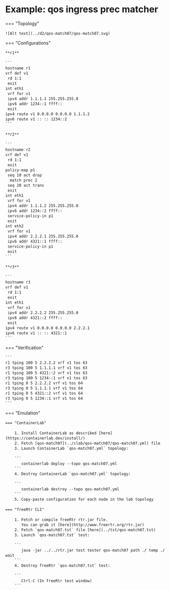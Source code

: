 # Example: qos ingress prec matcher

=== "Topology"

    ![Alt text](../d2/qos-match07/qos-match07.svg)

=== "Configurations"

    **r1**

    ```
    hostname r1
    vrf def v1
     rd 1:1
     exit
    int eth1
     vrf for v1
     ipv4 addr 1.1.1.1 255.255.255.0
     ipv6 addr 1234::1 ffff::
     exit
    ipv4 route v1 0.0.0.0 0.0.0.0 1.1.1.2
    ipv6 route v1 :: :: 1234::2
    ```

    **r2**

    ```
    hostname r2
    vrf def v1
     rd 1:1
     exit
    policy-map p1
     seq 10 act drop
      match prec 2
     seq 20 act trans
     exit
    int eth1
     vrf for v1
     ipv4 addr 1.1.1.2 255.255.255.0
     ipv6 addr 1234::2 ffff::
     service-policy-in p1
     exit
    int eth2
     vrf for v1
     ipv4 addr 2.2.2.1 255.255.255.0
     ipv6 addr 4321::1 ffff::
     service-policy-in p1
     exit
    ```

    **r3**

    ```
    hostname r3
    vrf def v1
     rd 1:1
     exit
    int eth1
     vrf for v1
     ipv4 addr 2.2.2.2 255.255.255.0
     ipv6 addr 4321::2 ffff::
     exit
    ipv4 route v1 0.0.0.0 0.0.0.0 2.2.2.1
    ipv6 route v1 :: :: 4321::1
    ```

=== "Verification"

    ```
    r1 tping 100 5 2.2.2.2 vrf v1 tos 63
    r3 tping 100 5 1.1.1.1 vrf v1 tos 63
    r1 tping 100 5 4321::2 vrf v1 tos 63
    r3 tping 100 5 1234::1 vrf v1 tos 63
    r1 tping 0 5 2.2.2.2 vrf v1 tos 64
    r3 tping 0 5 1.1.1.1 vrf v1 tos 64
    r1 tping 0 5 4321::2 vrf v1 tos 64
    r3 tping 0 5 1234::1 vrf v1 tos 64
    ```

=== "Emulation"

    === "ContainerLab"

        1. Install ContainerLab as described [here](https://containerlab.dev/install/)  
        2. Fetch [qos-match07](../clab/qos-match07/qos-match07.yml) file  
        3. Launch ContainerLab `qos-match07.yml` topology:  

        ```
           containerlab deploy --topo qos-match07.yml  
        ```
        4. Destroy ContainerLab `qos-match07.yml` topology:  

        ```
           containerlab destroy --topo qos-match07.yml  
        ```
        5. Copy-paste configuration for each node in the lab topology

    === "freeRtr CLI"

        1. Fetch or compile freeRtr rtr.jar file.  
           You can grab it [here](http://www.freertr.org/rtr.jar)  
        2. Fetch `qos-match07.tst` file [here](../tst/qos-match07.tst)  
        3. Launch `qos-match07.tst` test:  

        ```
           java -jar ../../rtr.jar test tester qos-match07 path ./ temp ./ wait
        ```
        4. Destroy freeRtr `qos-match07.tst` test:  

        ```
           Ctrl-C (In freeRtr test window)
        ```

